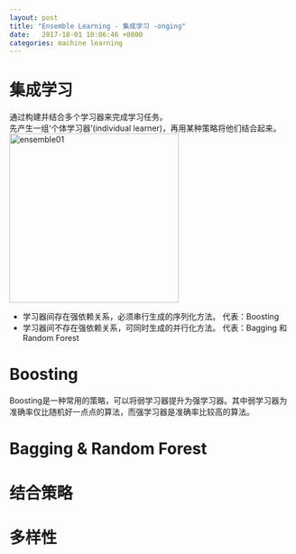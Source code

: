 ```yaml
---
layout: post
title: "Ensemble Learning - 集成学习 -onging"
date:   2017-10-01 10:06:46 +0800
categories: machine learning
---
```


# 集成学习
通过构建并结合多个学习器来完成学习任务。    
先产生一组‘个体学习器’(individual learner)，再用某种策略将他们结合起来。
<img src="{{ site.baseurl }}/img/machinelearning/ensemble01.png" alt="ensemble01" style="width: 300px;"/>   

- 学习器间存在强依赖关系，必须串行生成的序列化方法。 代表：Boosting
- 学习器间不存在强依赖关系，可同时生成的并行化方法。 代表：Bagging 和 Random Forest

# Boosting 
Boosting是一种常用的策略，可以将弱学习器提升为强学习器。其中弱学习器为准确率仅比随机好一点点的算法，而强学习器是准确率比较高的算法。 



# Bagging & Random Forest

# 结合策略

# 多样性